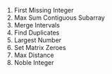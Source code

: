 1. First Missing Integer
2. Max Sum Contiguous Subarray
3. Merge Intervals
4. Find Duplicates
5. Largest Number
6. Set Matrix Zeroes
7. Max Distance
8. Noble Integer
